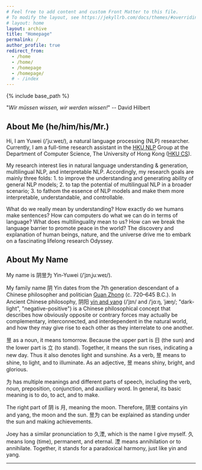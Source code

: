 ```yaml
---
# Feel free to add content and custom Front Matter to this file.
# To modify the layout, see https://jekyllrb.com/docs/themes/#overriding-theme-defaults
# layout: home
layout: archive
title: "Homepage"
permalink: /
author_profile: true
redirect_from:
  - /home
  - /home/
  - /homepage
  - /homepage/
  # - /index
---
```


{% include base_path %}

<script src="https://polyfill.io/v3/polyfill.min.js?features=es6"></script>
<script id="MathJax-script" async src="https://cdn.jsdelivr.net/npm/mathjax@3/es5/tex-mml-chtml.js"></script>
<script>
MathJax = {
  tex: {
    inlineMath: [['$', '$']],
    processEscapes: true
  }
};
</script>

"*Wir müssen wissen, wir werden wissen!*" -- David Hilbert

<!-- --- -->

## About Me (he/him/his/Mr.)

<!-- Hi, I am Yuwei (/ˈjuːweɪ/), an NLPhile -- technophile of natural language processing (NLP). -->
Hi, I am Yuwei (/ˈjuːweɪ/), a natural language processing (NLP) researcher. Currently, I am a full-time research assistant in the [HKU NLP](https://hkunlp.github.io/) Group at the Department of Computer Science, The University of Hong Kong ([HKU CS](https://www.cs.hku.hk/)).

<!-- Currently, I am applying to the PhD program for Fall 2023 admission. -->
<!-- I will join the [HKU NLP](https://nlp.cs.hku.hk/) group as a research assistant from Fall 2022 to Fall 2023. -->

My research interest lies in natural language understanding & generation, multilingual NLP, and interpretable NLP. Accordingly, my research goals are mainly three folds: 1. to improve the understanding and generating ability of general NLP models; 2. to tap the potential of multilingual NLP in a broader scenario; 3. to fathom the essence of NLP models and make them more interpretable, understandable, and controllable.

<!-- With the help of advanced computing processors and powerful statistical algorithms, automatically dealing with human language is becoming more and more promising. Human language, however, is more than just counting, repetition, and probability. Hence, in-depth NLP research must thoroughly analyze the linguistic factors and refer to the language acquisition process of human beings. This intriguing research will help us better understand ourselves. -->

What do we really mean by understanding? How exactly do we humans make sentences? How can computers do what we can do in terms of language? What does multilinguality mean to us? How can we break the language barrier to promote peace in the world? The discovery and explanation of human beings, nature, and the universe drive me to embark on a fascinating lifelong research Odyssey.


<!-- ## News -->


<!-- ## Academic & Research Background -->

<!-- * [Curriculum Vitae](https://yuweiyin.github.io/files/cv/CV-YuweiYin-Joey.pdf) (version: October 2022) -->
<!-- * [Academic Record / Transcript / GPA](https://yuweiyin.github.io/gpa/) -->


## About My Name

My name is 阴昱为 Yin-Yuwei (/ˈjɪnˌjuːweɪ/).

My family name 阴 Yin dates from the 7th generation descendant of a Chinese philosopher and politician [Guan Zhong](https://en.wikipedia.org/wiki/Guan_Zhong) (c. 720–645 B.C.).
In Ancient Chinese philosophy, 阴阳 [yin and yang](https://en.wikipedia.org/wiki/Yin_and_yang) (/ˈjɪn/ and /ˈjɑːŋ, ˈjæŋ/; "dark-light", "negative-positive") is a Chinese philosophical concept that describes how obviously opposite or contrary forces may actually be complementary, interconnected, and interdependent in the natural world, and how they may give rise to each other as they interrelate to one another.

昱 as a noun, it means tomorrow. Because the upper part is 日 (the sun) and the lower part is 立 (to stand). Together, it means the sun rises, indicating a new day. Thus it also denotes light and sunshine.
As a verb, 昱 means to shine, to light, and to illuminate.
As an adjective, 昱 means shiny, bright, and glorious.

为 has multiple meanings and different parts of speech, including the verb, noun, preposition, conjunction, and auxiliary word. In general, its basic meaning is to do, to act, and to make.

The right part of 阴 is 月, meaning the moon. Therefore, 阴昱 contains yin and yang, the moon and the sun.
昱为 can be explained as standing under the sun and making achievements.

Joey has a similar pronunciation to 久湮, which is the name I give myself. 久 means long (time), permanent, and eternal. 湮 means annihilation or to annihilate. Together, it stands for a paradoxical harmony, just like yin and yang.

<!-- ## Contact -->

<!-- [E-mail](mailto:seckexyin@gmail.com): seckexyin [at] gmail [dot] com -->

---
